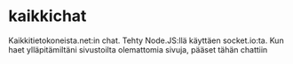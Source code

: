 # kaikkichat

Kaikkitietokoneista.net:in chat. Tehty Node.JS:llä käyttäen socket.io:ta. Kun haet ylläpitämiltäni sivustoilta olemattomia sivuja, pääset tähän chattiin
